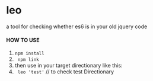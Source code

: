 # leo
a tool for checking whether es6 is in your old jquery code 

#### HOW TO USE
1. `` npm install ``
2. `` npm link``
3. then use in your target directionary like this:
4. `` leo 'test'`` // to check test Directionary
